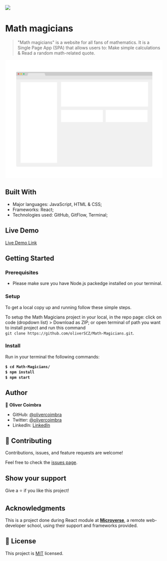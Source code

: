 ![](https://img.shields.io/badge/Microverse-blueviolet)

# Math magicians

> "Math magicians" is a website for all fans of mathematics. It is a Single Page App (SPA) that allows users to: Make simple calculations & Read a random math-related quote.

![screenshot](./app_screenshot.png)

## Built With

- Major languages: JavaScript, HTML & CSS;
- Frameworks: React;
- Technologies used: GitHub, GitFlow, Terminal;

## Live Demo

[Live Demo Link](https://oliverscz.github.io/Math-Magicians/)

## Getting Started

### Prerequisites

- Please make sure you have Node.js packedge installed on your terminal.

### Setup

To get a local copy up and running follow these simple steps.

To setup the Math Magicians project in your local, in the repo page:
click on code (dropdown list) > Download as ZIP;
or open terminal of path you want to install project and run this command <br>
`git clone https://github.com/oliverSCZ/Math-Magicians.git`.

### Install

Run in your terminal the following commands:

**`$ cd Math-Magicians/`**<br>
**`$ npm install`**<br>
**`$ npm start`**

## Author

👤 **Oliver Coimbra**

- GitHub: [@olivercoimbra](https://github.com/olivercoimbra)
- Twitter: [@olivercoimbra](https://twitter.com/olivercoimbra)
- LinkedIn: [LinkedIn](https://www.linkedin.com/in/olivercoimbra/)

## 🤝 Contributing

Contributions, issues, and feature requests are welcome!

Feel free to check the [issues page](https://github.com/nicupop729/Math-Magicians/issues).

## Show your support

Give a ⭐️ if you like this project!

## Acknowledgments

This is a project done during React module at **[Microverse](https://www.microverse.org/)**, a remote web-developer school, using their support and frameworks provided.

## 📝 License

This project is [MIT](./MIT.md) licensed.